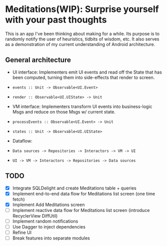 # Meditations(WIP): Surprise yourself with your past thoughts

This is an app I've been thinking about making for a while. Its purpose is to randomly notify the user of heuristics, tidbits of wisdom, etc.
It also serves as a demonstration of my current understanding of Android architecture.

## General architecture

* UI interface: Implementers emit UI events and read off the State that has been computed, turning them into side-effects that render to screen.
*     events :: Unit -> Observable<UI.Event>
*     render :: Observable<UI.UIState> -> Unit
* VM interface: Implementers transform UI events into business-logic Msgs and reduce on those Msgs w/ current state.
*     processEvents :: Observable<UI.Event> -> Unit
*     states :: Unit -> Observable<UI.UIState>
* Dataflow:
*     Data sources -> Repositories -> Interactors -> VM -> UI
*     UI -> VM -> Interactors -> Repositories -> Data sources

## TODO

* [x] Integrate SQLDelight and create Meditations table + queries
* [x] Implement end-to-end data flow for Meditations list screen (one time fetch)
* [x] Implement Add Meditations screen
* [ ] Implement reactive data flow for Meditations list screen (introduce RecyclerView DiffUtil)
* [ ] Implement random notifications
* [ ] Use Dagger to inject dependencies
* [ ] Refine UI
* [ ] Break features into separate modules
